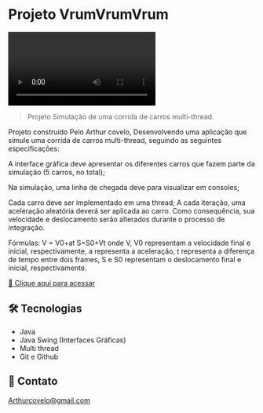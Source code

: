 # Projeto VrumVrumVrum

![preview](./.github/Vrum.mkv)

> Projeto Simulação de uma corrida de carros multi-thread.

Projeto construído Pelo Arthur covelo, Desenvolvendo uma aplicação que simule uma corrida de carros multi-thread, seguindo as seguintes especificações:

A interface gráfica deve apresentar os diferentes carros que fazem parte da simulação (5 carros, no total);

Na simulação, uma linha de chegada deve para visualizar em consoles;

Cada carro deve ser implementado em uma thread;
A cada iteração, uma aceleração aleatória deverá ser aplicada ao carro. Como consequência, sua velocidade e deslocamento serão alterados durante o processo de integração. 

Fórmulas:
V = V0+at
S=S0+Vt
onde V,  V0 representam a velocidade final e inicial, respectivamente, a representa a aceleração, t representa a diferença de tempo entre dois frames, S e S0 representam o deslocamento final e inicial, respectivamente.

[🔗 Clique aqui para acessar](https://arthurcovelo.github.io/ProjetoWeb_Profile/)

## 🛠 Tecnologias

- Java
- Java Swing (Interfaces Gráficas) 
- Multi thread
- Git e Github

## 🖤 Contato

Arthurcovelo@gmail.com
